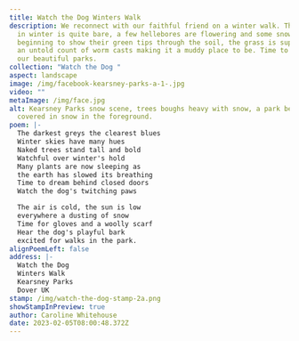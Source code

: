 ```yaml
---
title: Watch the Dog Winters Walk
description: We reconnect with our faithful friend on a winter walk. The garden
  in winter is quite bare, a few hellebores are flowering and some snowdrops are
  beginning to show their green tips through the soil, the grass is supporting
  an untold count of worm casts making it a muddy place to be. Time to explore
  our beautiful parks.
collection: "Watch the Dog "
aspect: landscape
image: /img/facebook-kearsney-parks-a-1-.jpg
video: ""
metaImage: /img/face.jpg
alt: Kearsney Parks snow scene, trees boughs heavy with snow, a park bench is
  covered in snow in the foreground.
poem: |-
  The darkest greys the clearest blues 
  Winter skies have many hues
  Naked trees stand tall and bold
  Watchful over winter's hold
  Many plants are now sleeping as
  the earth has slowed its breathing 
  Time to dream behind closed doors
  Watch the dog's twitching paws

  The air is cold, the sun is low
  everywhere a dusting of snow
  Time for gloves and a woolly scarf
  Hear the dog's playful bark
  excited for walks in the park.
alignPoemLeft: false
address: |-
  Watch the Dog
  Winters Walk
  Kearsney Parks
  Dover UK
stamp: /img/watch-the-dog-stamp-2a.png
showStampInPreview: true
author: Caroline Whitehouse
date: 2023-02-05T08:00:48.372Z
---
```

